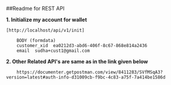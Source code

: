 ##Readme for REST API

 **1. Initialize my account for wallet**

    [http://localhost/api/v1/init]

        BODY (formdata)
        customer_xid  ea0212d3-abd6-406f-8c67-868e814a2436
        email  sudha+cust1@gmail.com

 **2. Other Related API's are same as in the link given below**

        https://documenter.getpostman.com/view/8411283/SVfMSqA3?version=latest#auth-info-d31009cb-f9bc-4c83-a75f-7a414be1586d